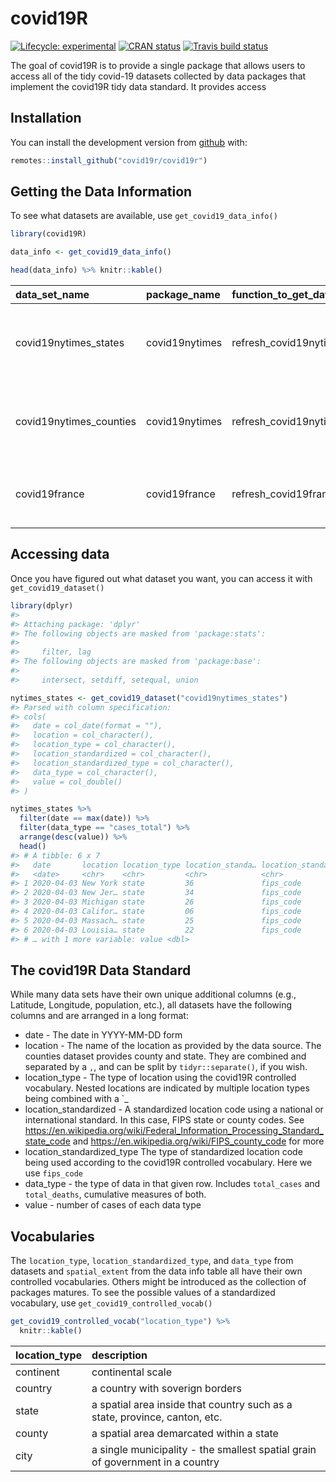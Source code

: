 
<!-- README.md is generated from README.Rmd. Please edit that file -->

# covid19R

<!-- badges: start -->

[![Lifecycle:
experimental](https://img.shields.io/badge/lifecycle-experimental-orange.svg)](https://www.tidyverse.org/lifecycle/#experimental)
[![CRAN
status](https://www.r-pkg.org/badges/version/covid19R)](https://CRAN.R-project.org/package=covid19R)
[![Travis build
status](https://travis-ci.org/Covid19R/covid19R.svg?branch=master)](https://travis-ci.org/Covid19R/covid19R)
<!-- badges: end -->

The goal of covid19R is to provide a single package that allows users to
access all of the tidy covid-19 datasets collected by data packages that
implement the covid19R tidy data standard. It provides access

## Installation

<!--
You can install the released version of covid19R from [CRAN](https://CRAN.R-project.org) with:

``` r
install.packages("covid19R")
```

-->

You can install the development version from
[github](http://github.com/) with:

``` r
remotes::install_github("covid19r/covid19r")
```

## Getting the Data Information

To see what datasets are available, use `get_covid19_data_info()`

``` r
library(covid19R)

data_info <- get_covid19_data_info()

head(data_info) %>% knitr::kable()
```

| data\_set\_name          | package\_name  | function\_to\_get\_data           | data\_details                                                                                                                                                                                                                                                     | data\_url                                                                             | license\_url                                                   | data\_types                                               | location\_types | spatial\_extent | has\_geospatial\_info | refresh\_status | last\_update |
| :----------------------- | :------------- | :-------------------------------- | :---------------------------------------------------------------------------------------------------------------------------------------------------------------------------------------------------------------------------------------------------------------- | :------------------------------------------------------------------------------------ | :------------------------------------------------------------- | :-------------------------------------------------------- | :-------------- | :-------------- | :-------------------- | :-------------- | :----------- |
| covid19nytimes\_states   | covid19nytimes | refresh\_covid19nytimes\_states   | Open Source data from the New York Times on distribution of confirmed Covid-19 cases and deaths in the US States. For more, see <https://www.nytimes.com/article/coronavirus-county-data-us.html> or the readme at <https://github.com/nytimes/covid-19-data>.    | <https://raw.githubusercontent.com/nytimes/covid-19-data/master/us-counties.csv>      | <https://github.com/nytimes/covid-19-data/blob/master/LICENSE> | cases\_total, deaths\_total                               | state           | country         | FALSE                 | Passed          | 2020-04-03   |
| covid19nytimes\_counties | covid19nytimes | refresh\_covid19nytimes\_counties | Open Source data from the New York Times on distribution of confirmed Covid-19 cases and deaths in the US by County. For more, see <https://www.nytimes.com/article/coronavirus-county-data-us.html> or the readme at <https://github.com/nytimes/covid-19-data>. | <https://raw.githubusercontent.com/nytimes/covid-19-data/master/us-counties.csv>      | <https://github.com/nytimes/covid-19-data/blob/master/LICENSE> | cases\_total, deaths\_total                               | county, state   | country         | FALSE                 | Passed          | 2020-04-03   |
| covid19france            | covid19france  | refresh\_covid19france            | Open Source data from opencovid19-fr on distribution of confirmed Covid-19 cases and deaths in the US States. For more, see <https://github.com/opencovid19-fr/data>.                                                                                             | <https://raw.githubusercontent.com/opencovid19-fr/data/master/dist/chiffres-cles.csv> | <https://github.com/opencovid19-fr/data/blob/master/LICENSE>   | confirmed, dead, icu, hospitalized, recovered, discovered | NA              | NA              | FALSE                 | Passed          | 2020-04-04   |

## Accessing data

Once you have figured out what dataset you want, you can access it with
`get_covid19_dataset()`

``` r
library(dplyr)
#> 
#> Attaching package: 'dplyr'
#> The following objects are masked from 'package:stats':
#> 
#>     filter, lag
#> The following objects are masked from 'package:base':
#> 
#>     intersect, setdiff, setequal, union

nytimes_states <- get_covid19_dataset("covid19nytimes_states")
#> Parsed with column specification:
#> cols(
#>   date = col_date(format = ""),
#>   location = col_character(),
#>   location_type = col_character(),
#>   location_standardized = col_character(),
#>   location_standardized_type = col_character(),
#>   data_type = col_character(),
#>   value = col_double()
#> )

nytimes_states %>%
  filter(date == max(date)) %>%
  filter(data_type == "cases_total") %>%
  arrange(desc(value)) %>%
  head()
#> # A tibble: 6 x 7
#>   date       location location_type location_standa… location_standa… data_type
#>   <date>     <chr>    <chr>         <chr>            <chr>            <chr>    
#> 1 2020-04-03 New York state         36               fips_code        cases_to…
#> 2 2020-04-03 New Jer… state         34               fips_code        cases_to…
#> 3 2020-04-03 Michigan state         26               fips_code        cases_to…
#> 4 2020-04-03 Califor… state         06               fips_code        cases_to…
#> 5 2020-04-03 Massach… state         25               fips_code        cases_to…
#> 6 2020-04-03 Louisia… state         22               fips_code        cases_to…
#> # … with 1 more variable: value <dbl>
```

## The covid19R Data Standard

While many data sets have their own unique additional columns (e.g.,
Latitude, Longitude, population, etc.), all datasets have the following
columns and are arranged in a long format:

  - date - The date in YYYY-MM-DD form
  - location - The name of the location as provided by the data source.
    The counties dataset provides county and state. They are combined
    and separated by a `,`, and can be split by `tidyr::separate()`, if
    you wish.
  - location\_type - The type of location using the covid19R controlled
    vocabulary. Nested locations are indicated by multiple location
    types being combined with a \`\_
  - location\_standardized - A standardized location code using a
    national or international standard. In this case, FIPS state or
    county codes. See
    <https://en.wikipedia.org/wiki/Federal_Information_Processing_Standard_state_code>
    and <https://en.wikipedia.org/wiki/FIPS_county_code> for more
  - location\_standardized\_type The type of standardized location code
    being used according to the covid19R controlled vocabulary. Here we
    use `fips_code`
  - data\_type - the type of data in that given row. Includes
    `total_cases` and `total_deaths`, cumulative measures of both.
  - value - number of cases of each data type

## Vocabularies

The `location_type`, `location_standardized_type`, and `data_type` from
datasets and `spatial_extent` from the data info table all have their
own controlled vocabularies. Others might be introduced as the
collection of packages matures. To see the possible values of a
standardized vocabulary, use `get_covid19_controlled_vocab()`

``` r
get_covid19_controlled_vocab("location_type") %>%
  knitr::kable()
```

| location\_type | description                                                                   |
| :------------- | :---------------------------------------------------------------------------- |
| continent      | continental scale                                                             |
| country        | a country with soverign borders                                               |
| state          | a spatial area inside that country such as a state, province, canton, etc.    |
| county         | a spatial area demarcated within a state                                      |
| city           | a single municipality - the smallest spatial grain of government in a country |
